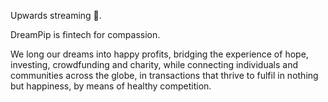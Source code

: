 Upwards streaming 📡.

DreamPip is fintech for compassion.

We long our dreams into happy profits, bridging the experience of hope, investing, crowdfunding and charity, while connecting individuals and communities across the globe, in transactions that thrive to fulfil in nothing but happiness, by means of healthy competition.
